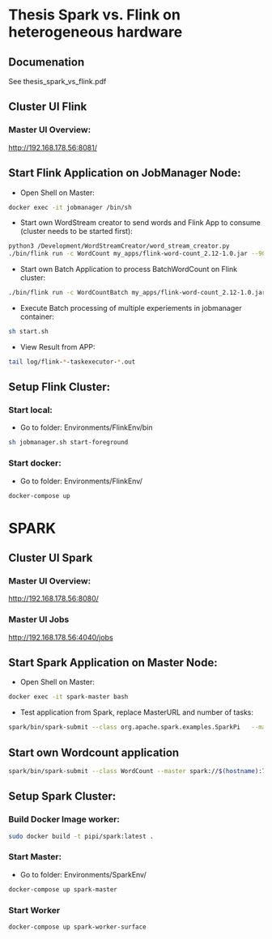 # Thesis Spark vs. Flink on heterogeneous hardware
## Documenation
See thesis_spark_vs_flink.pdf

## Cluster UI Flink
### Master UI Overview:
http://192.168.178.56:8081/

## Start Flink Application on JobManager Node:
- Open Shell on Master:
```bash
docker exec -it jobmanager /bin/sh
```
- Start own WordStream creator to send words and Flink App to consume (cluster needs to be started first):
```bash
python3 /Development/WordStreamCreator/word_stream_creator.py
./bin/flink run -c WordCount my_apps/flink-word-count_2.12-1.0.jar --9001 
```
- Start own Batch Application to process BatchWordCount on Flink cluster:
```bash
./bin/flink run -c WordCountBatch my_apps/flink-word-count_2.12-1.0.jar --stdout --input input_data/50MiB 
```
- Execute Batch processing of multiple experiements in jobmanager container:
```bash
sh start.sh
```
- View Result from APP:
```bash
tail log/flink-*-taskexecutor-*.out
```

## Setup Flink Cluster:
### Start local:
- Go to folder: Environments/FlinkEnv/bin
```bash
sh jobmanager.sh start-foreground
```
### Start docker:
- Go to folder: Environments/FlinkEnv/
```bash
docker-compose up 
```

# SPARK
## Cluster UI Spark
### Master UI Overview:
http://192.168.178.56:8080/
### Master UI Jobs
http://192.168.178.56:4040/jobs

## Start Spark Application on Master Node:
- Open Shell on Master:
```bash
docker exec -it spark-master bash
```
- Test application from Spark, replace MasterURL and number of tasks:
```bash
spark/bin/spark-submit --class org.apache.spark.examples.SparkPi   --master  spark://$(hostname):7077    --num-executors 1     --driver-memory 1g     --executor-memory 1g     --executor-cores 1     spark/examples/jars/spark-examples*.jar 100
```
## Start own Wordcount application
```bash
spark/bin/spark-submit --class WordCount --master spark://$(hostname):7077 --num-executors 1 /apps/spark-word-count_2.12-1.0.jar 1000 6
```
## Setup Spark Cluster:
### Build Docker Image worker:
```bash
sudo docker build -t pipi/spark:latest .
```
### Start Master:
- Go to folder: Environments/SparkEnv/
```bash
docker-compose up spark-master
```
### Start Worker
```bash
docker-compose up spark-worker-surface
```
